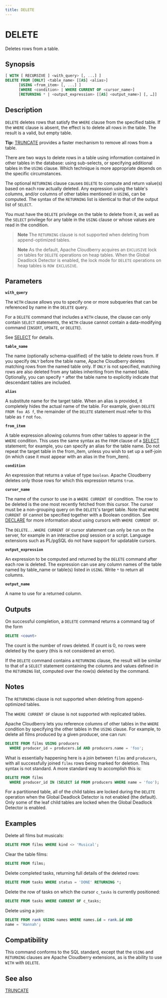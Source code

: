 ```yaml
---
title: DELETE
---
```


# DELETE

Deletes rows from a table.

## Synopsis

```sql
[ WITH [ RECURSIVE ] <with_query> [, ...] ]
DELETE FROM [ONLY] <table_name> [[AS] <alias>]
      [USING <from_item> [, ...] ]
      [WHERE <condition> | WHERE CURRENT OF <cursor_name>]
      [RETURNING * | <output_expression> [[AS] <output_name>] [, …]]
```

## Description

`DELETE` deletes rows that satisfy the `WHERE` clause from the specified table. If the `WHERE` clause is absent, the effect is to delete all rows in the table. The result is a valid, but empty table.

**Tip:** [TRUNCATE](/docs/sql-stmts/truncate.md) provides a faster mechanism to remove all rows from a table.

There are two ways to delete rows in a table using information contained in other tables in the database: using sub-selects, or specifying additional tables in the `USING` clause. Which technique is more appropriate depends on the specific circumstances.

The optional `RETURNING` clause causes `DELETE` to compute and return value(s) based on each row actually deleted. Any expression using the table's columns, and/or columns of other tables mentioned in `USING`, can be computed. The syntax of the `RETURNING` list is identical to that of the output list of `SELECT`.

You must have the `DELETE` privilege on the table to delete from it, as well as the `SELECT` privilege for any table in the `USING` clause or whose values are read in the condition.

> **Note** The `RETURNING` clause is not supported when deleting from append-optimized tables.

> **Note** As the default, Apache Cloudberry acquires an `EXCLUSIVE` lock on tables for `DELETE` operations on heap tables. When the Global Deadlock Detector is enabled, the lock mode for `DELETE` operations on heap tables is `ROW EXCLUSIVE`.

## Parameters

**`with_query`**

The `WITH` clause allows you to specify one or more subqueries that can be referenced by name in the `DELETE` query.

For a `DELETE` command that includes a `WITH` clause, the clause can only contain `SELECT` statements, the `WITH` clause cannot contain a data-modifying command (`INSERT`, `UPDATE`, or `DELETE`).

See [SELECT](/docs/sql-stmts/select.md) for details.

**`table_name`**

The name (optionally schema-qualified) of the table to delete rows from. If you specify `ONLY` before the table name, Apache Cloudberry deletes matching rows from the named table only. If `ONLY` is not specified, matching rows are also deleted from any tables inheriting from the named table. Optionally, you can specify `*` after the table name to explicitly indicate that descendant tables are included.

**`alias`**

A substitute name for the target table. When an alias is provided, it completely hides the actual name of the table. For example, given `DELETE FROM foo AS f`, the remainder of the `DELETE` statement must refer to this table as `f` not `foo`.

**`from_item`**

A table expression allowing columns from other tables to appear in the `WHERE` condition. This uses the same syntax as the `FROM` clause of a [SELECT](/docs/sql-stmts/select.md) statement; for example, you can specify an alias for the table name. Do not repeat the target table in the from_item, unless you wish to set up a self-join (in which case it must appear with an alias in the from_item).

**`condition`**

An expression that returns a value of type `boolean`. Apache Cloudberry deletes only those rows for which this expression returns `true`.

**`cursor_name`**

The name of the cursor to use in a `WHERE CURRENT OF` condition. The row to be deleted is the one most recently fetched from this cursor. The cursor must be a non-grouping query on the `DELETE`'s target table. Note that `WHERE CURRENT OF` cannot be specified together with a Boolean condition. See [DECLARE](/docs/sql-stmts/declare.md) for more information about using cursors with `WHERE CURRENT OF`.

The `DELETE...WHERE CURRENT OF` cursor statement can only be run on the server, for example in an interactive psql session or a script. Language extensions such as PL/pgSQL do not have support for updatable cursors.

**`output_expression`**

An expression to be computed and returned by the `DELETE` command after each row is deleted. The expression can use any column names of the table named by table_name or table(s) listed in `USING`. Write `*` to return all columns.

**`output_name`**

A name to use for a returned column.

## Outputs

On successful completion, a `DELETE` command returns a command tag of the form

```sql
DELETE <count>
```

The count is the number of rows deleted. If count is 0, no rows were deleted by the query (this is not considered an error).

If the `DELETE` command contains a `RETURNING` clause, the result will be similar to that of a `SELECT` statement containing the columns and values defined in the `RETURNING` list, computed over the row(s) deleted by the command.

## Notes

The `RETURNING` clause is not supported when deleting from append-optimized tables.

The `WHERE CURRENT OF` clause is not supported with replicated tables.

Apache Cloudberry lets you reference columns of other tables in the `WHERE` condition by specifying the other tables in the `USING` clause. For example, to delete all films produced by a given producer, one can run:

```sql
DELETE FROM films USING producers
  WHERE producer_id = producers.id AND producers.name = 'foo';
```
What is essentially happening here is a join between `films` and `producers`, with all successfully joined `films` rows being marked for deletion. This syntax is not standard. A more standard way to accomplish this is:

```sql
DELETE FROM films
  WHERE producer_id IN (SELECT id FROM producers WHERE name = 'foo');
```

For a partitioned table, all of the child tables are locked during the `DELETE` operation when the Global Deadlock Detector is not enabled (the default). Only some of the leaf child tables are locked when the Global Deadlock Detector is enabled.

## Examples

Delete all films but musicals:

```sql
DELETE FROM films WHERE kind <> 'Musical';
```

Clear the table films:

```sql
DELETE FROM films;
```

Delete completed tasks, returning full details of the deleted rows:

```sql
DELETE FROM tasks WHERE status = 'DONE' RETURNING *;
```

Delete the row of tasks on which the cursor `c_tasks` is currently positioned:

```sql
DELETE FROM tasks WHERE CURRENT OF c_tasks;
```

Delete using a join:

```sql
DELETE FROM rank USING names WHERE names.id = rank.id AND 
name = 'Hannah';
```

## Compatibility

This command conforms to the SQL standard, except that the `USING` and `RETURNING` clauses are Apache Cloudberry extensions, as is the ability to use `WITH` with `DELETE`.

## See also

[TRUNCATE](/docs/sql-stmts/truncate.md)
